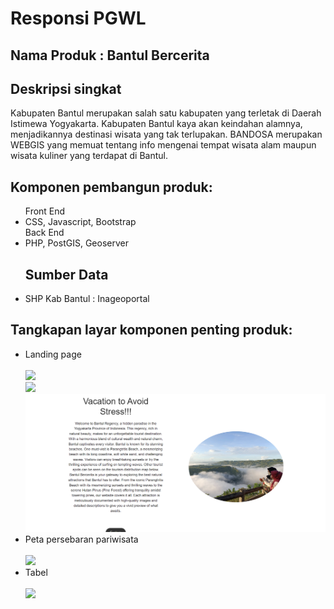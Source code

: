 # Responsi PGWL
<h2>Nama Produk : Bantul Bercerita</h2>
<h2>Deskripsi singkat</h2>
Kabupaten Bantul merupakan salah satu kabupaten yang terletak di Daerah Istimewa Yogyakarta. Kabupaten Bantul kaya akan
keindahan alamnya, menjadikannya destinasi wisata yang tak
terlupakan. BANDOSA merupakan WEBGIS yang memuat tentang info mengenai tempat wisata alam maupun wisata kuliner yang terdapat di Bantul.

<h2>Komponen pembangun produk: </h2>
<ul>
Front End
<li>CSS, Javascript, Bootstrap</li>
Back End
<li>PHP, PostGIS, Geoserver</li>
<h2>Sumber Data</h2>
<li>SHP Kab Bantul : Inageoportal</li>
</ul>

<h2>Tangkapan layar komponen penting produk:</h2>
<ul>
  <li>Landing page</li><br><img src = "image/landing.jpg" width = "500"><br>
  <img src = "public/image/landing.png" width = "500"><br>
  <img src = "public/image/landing2.png" width = "500"><br>
   <li>Peta persebaran pariwisata</li><br><img src = "/peta.png" width = "500"><br>
   <li>Tabel</li><br><img src = "image/table.png" width = "500"><br>

</ul>
